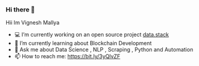 ### Hi there 👋

<!--
**bodasheera/bodasheera** is a ✨ _special_ ✨ repository because its `README.md` (this file) appears on your GitHub profile.
Here are some ideas to get you started:
- 🔭 I’m currently working on ...
- 🌱 I’m currently learning ...
- 👯 I’m looking to collaborate on ...
- 🤔 I’m looking for help with ...
- 💬 Ask me about ...
- 📫 How to reach me: ...
- 😄 Pronouns: ...
- ⚡ Fun fact: ...
-->

Hii Im Vignesh Mallya 
- 💻 I’m currently working on an open source project [data.stack](https://cloud.appveen.com/)
- 🌱 I’m currently learning about Blockchain Development
- 💬 Ask me about Data Science , NLP , Scraping , Python and Automation 
- 📫 How to reach me: https://bit.ly/3yQlvZF

<!-- ![Vignesh's GitHub stats](https://github-readme-stats.vercel.app/api?username=bodasheera)
 -->
